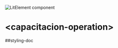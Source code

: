 ![LitElement component](https://img.shields.io/badge/litElement-component-blue.svg)

# \<capacitacion-operation>

##styling-doc